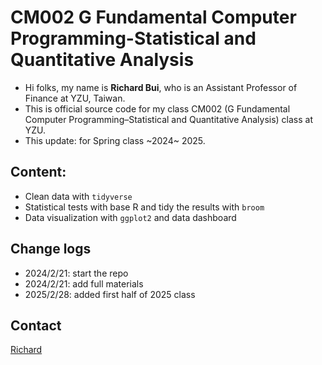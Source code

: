 # CM002 G Fundamental Computer Programming-Statistical and Quantitative Analysis

- Hi folks, my name is **Richard Bui**, who is an Assistant Professor of Finance at YZU, Taiwan. 
- This is official source code for my class CM002 (G Fundamental Computer Programming–Statistical and Quantitative Analysis) class at YZU.
- This update: for Spring class ~2024~ 2025.

## Content:

- Clean data with `tidyverse`
- Statistical tests with base R and tidy the results with `broom`
- Data visualization with `ggplot2` and data dashboard


## Change logs

- 2024/2/21: start the repo
- 2024/2/21: add full materials
- 2025/2/28: added first half of 2025 class

## Contact

[Richard](https://diengiau.github.io/)


